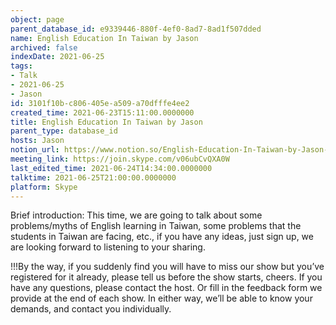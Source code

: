 ```yaml
---
object: page
parent_database_id: e9339446-880f-4ef0-8ad7-8ad1f507dded
name: English Education In Taiwan by Jason
archived: false
indexDate: 2021-06-25
tags:
- Talk
- 2021-06-25
- Jason
id: 3101f10b-c806-405e-a509-a70dfffe4ee2
created_time: 2021-06-23T15:11:00.0000000
title: English Education In Taiwan by Jason
parent_type: database_id
hosts: Jason
notion_url: https://www.notion.so/English-Education-In-Taiwan-by-Jason-3101f10bc806405ea509a70dfffe4ee2
meeting_link: https://join.skype.com/v06ubCvQXA0W
last_edited_time: 2021-06-24T14:34:00.0000000
talktime: 2021-06-25T21:00:00.0000000
platform: Skype
---
```




Brief introduction: This time, we are going to talk about some problems/myths of English learning in Taiwan, some problems that the students in Taiwan are facing, etc., if you have any ideas, just sign up, we are looking forward to listening to your sharing.

!!!By the way, if you suddenly find you will have to miss our show but you’ve registered for it already, please tell us before the show starts, cheers.
If you have any questions, please contact the host. Or fill in the feedback form we provide at the end of each show. In either way, we’ll be able to know your demands, and contact you individually.

